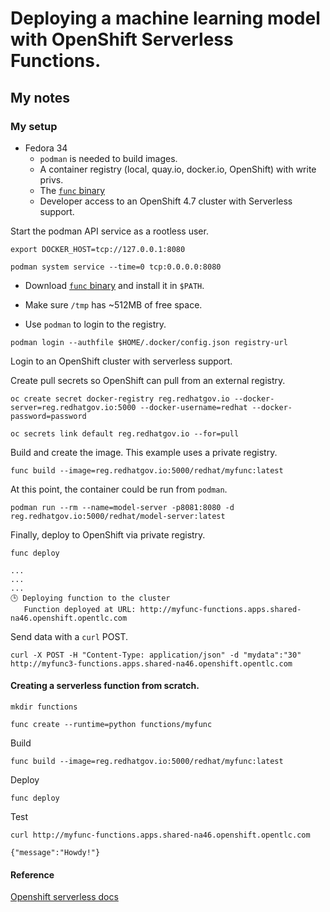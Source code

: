 # Deploying a machine learning model with OpenShift Serverless Functions.
## My notes

### My setup

- Fedora 34
  - `podman` is needed to build images.
  - A container registry (local, quay.io, docker.io, OpenShift) with write privs. 
  - The [`func` binary](https://github.com/boson-project/func/tags)
  - Developer access to an OpenShift 4.7 cluster with Serverless support.

Start the podman API service as a rootless user.

```
export DOCKER_HOST=tcp://127.0.0.1:8080
```
```
podman system service --time=0 tcp:0.0.0.0:8080
```

- Download [`func` binary](https://github.com/boson-project/func/tags) and install it
in `$PATH`.

- Make sure `/tmp` has ~512MB of free space.

- Use `podman` to login to the registry.
```
podman login --authfile $HOME/.docker/config.json registry-url
```

Login to an OpenShift cluster with serverless support.

Create pull secrets so OpenShift can pull from an external registry.
```
oc create secret docker-registry reg.redhatgov.io --docker-server=reg.redhatgov.io:5000 --docker-username=redhat --docker-password=password
```
```
oc secrets link default reg.redhatgov.io --for=pull
```

Build and create the image. This example uses a private registry.
```
func build --image=reg.redhatgov.io:5000/redhat/myfunc:latest
```

At this point, the container could be run from `podman`.
```
podman run --rm --name=model-server -p8081:8080 -d reg.redhatgov.io:5000/redhat/model-server:latest
```

Finally, deploy to OpenShift via private registry.

```
func deploy
```
```
...
...
...
🕒 Deploying function to the cluster
   Function deployed at URL: http://myfunc-functions.apps.shared-na46.openshift.opentlc.com
```

Send data with a `curl` POST.

```
curl -X POST -H "Content-Type: application/json" -d "mydata":"30" http://myfunc3-functions.apps.shared-na46.openshift.opentlc.com
```

#### Creating a serverless function from scratch.
```
mkdir functions
```
```
func create --runtime=python functions/myfunc
```

Build
```
func build --image=reg.redhatgov.io:5000/redhat/myfunc:latest
```

Deploy
```
func deploy
```
Test

```
curl http://myfunc-functions.apps.shared-na46.openshift.opentlc.com
```
```
{"message":"Howdy!"}
```

#### Reference

[Openshift serverless docs](https://docs.openshift.com/container-platform/4.7/serverless/functions/serverless-functions-about.html)